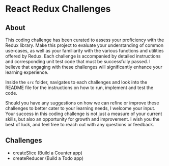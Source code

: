 # React Redux Challenges

## About

This coding challenge has been curated to assess your proficiency with the Redux library. Make this project to evaluate your understanding of common use-cases, as well as your familiarity with the various functions and utilities offered by Redux. Each challenge is accompanied by detailed instructions and corresponding unit test code that must be successfully passed. I believe that engaging with these challenges will significantly enhance your learning experience.

Inside the `src` folder, navigates to each challenges and look into the README file for the instructions on how to run, implement and test the code.

Should you have any suggestions on how we can refine or improve these challenges to better cater to your learning needs, I welcome your input. Your success in this coding challenge is not just a measure of your current skills, but also an opportunity for growth and improvement. I wish you the best of luck, and feel free to reach out with any questions or feedback.

## Challenges

- createSlice (Build a Counter app)
- createReducer (Build a Todo app)
